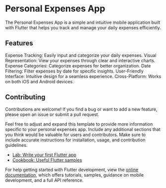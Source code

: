 # Personal Expenses App
The Personal Expenses App is a simple and intuitive mobile application built with Flutter that helps you track and manage your daily expenses efficiently.

## Features
Expense Tracking: Easily input and categorize your daily expenses.
Visual Representation: View your expenses through clear and interactive charts.
Expense Categories: Categorize expenses for better organization.
Date Filtering: Filter expenses by date for specific insights.
User-Friendly Interface: Intuitive design for a seamless experience.
Cross-Platform: Works on both iOS and Android devices.
## Contributing
Contributions are welcome! If you find a bug or want to add a new feature, please open an issue or submit a pull request.

Feel free to adjust and expand this template to provide more information specific to your personal expenses app. Include any additional sections that you think would be valuable for users and contributors. Make sure to include accurate instructions for installation, usage, and contribution guidelines.


- [Lab: Write your first Flutter app](https://docs.flutter.dev/get-started/codelab)
- [Cookbook: Useful Flutter samples](https://docs.flutter.dev/cookbook)

For help getting started with Flutter development, view the
[online documentation](https://docs.flutter.dev/), which offers tutorials,
samples, guidance on mobile development, and a full API reference.
